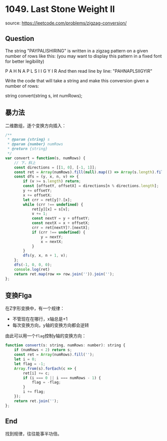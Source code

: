 # 1049. Last Stone Weight II

source: <https://leetcode.com/problems/zigzag-conversion/>

## Question

The string "PAYPALISHIRING" is written in a zigzag pattern on a given number of rows like this: (you may want to display this pattern in a fixed font for better legibility)

P   A   H   N
A P L S I I G
Y   I   R
And then read line by line: "PAHNAPLSIIGYIR"

Write the code that will take a string and make this conversion given a number of rows:

string convert(string s, int numRows);


## 暴力法

二维数组，逐个变换方向插入：

```js
/**
 * @param {string} s
 * @param {number} numRows
 * @return {string}
 */
var convert = function(s, numRows) {
    // 下，斜上
    const directions = [[1, 0], [-1, 1]];
    const ret = Array(numRows).fill(null).map(() => Array(s.length).fill(''));
    const dfs = (y, x, n, v) => {
        if (v >= s.length) return;
        const [offsetY, offsetX] = directions[n % directions.length];
        y += offsetY;
        x += offsetX;
        let crr = ret[y]?.[x];
        while (crr !== undefined) {
            ret[y][x] = s[v];
            v += 1;
            const nextY = y + offsetY;
            const nextX = x + offsetX;
            crr = ret[nextY]?.[nextX];
            if (crr !== undefined) {
                y = nextY;
                x = nextX;
            }
        }
        dfs(y, x, n + 1, v);
    };
    dfs(-1, 0, 0, 0);
    console.log(ret)
    return ret.map(row => row.join('')).join('');
};
```

## 变换Flga

在Z字形变换中，有一个规律：

- 不管现在在哪行，x轴总是+1
- 每次变换方向，y轴的变换方向都会逆转

由此可以用一个`flag`控制y轴的变换方向：

```js
function convert(s: string, numRows: number): string {
    if (numRows < 2) return s;
    const ret = Array(numRows).fill('');
    let i = 0;
    let flag = -1;
    Array.from(s).forEach(c => {
        ret[i] += c;
        if (i === 0 || i === numRows - 1) {
            flag = -flag;
        }
        i += flag;
    });
    return ret.join('');
};
```

## End

找到规律，往往能事半功倍。
